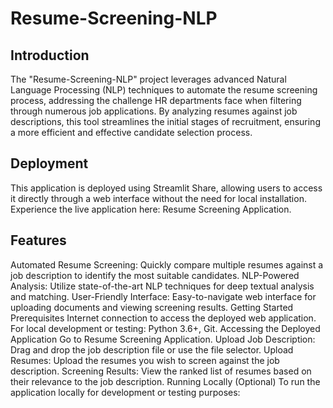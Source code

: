 # Resume-Screening-NLP
## Introduction
The "Resume-Screening-NLP" project leverages advanced Natural Language Processing (NLP) techniques to automate the resume screening process, addressing the challenge HR departments face when filtering through numerous job applications. By analyzing resumes against job descriptions, this tool streamlines the initial stages of recruitment, ensuring a more efficient and effective candidate selection process.

## Deployment
This application is deployed using Streamlit Share, allowing users to access it directly through a web interface without the need for local installation. Experience the live application here: Resume Screening Application.

## Features
Automated Resume Screening: Quickly compare multiple resumes against a job description to identify the most suitable candidates.
NLP-Powered Analysis: Utilize state-of-the-art NLP techniques for deep textual analysis and matching.
User-Friendly Interface: Easy-to-navigate web interface for uploading documents and viewing screening results.
Getting Started
Prerequisites
Internet connection to access the deployed web application.
For local development or testing: Python 3.6+, Git.
Accessing the Deployed Application
Go to Resume Screening Application.
Upload Job Description: Drag and drop the job description file or use the file selector.
Upload Resumes: Upload the resumes you wish to screen against the job description.
Screening Results: View the ranked list of resumes based on their relevance to the job description.
Running Locally (Optional)
To run the application locally for development or testing purposes:
